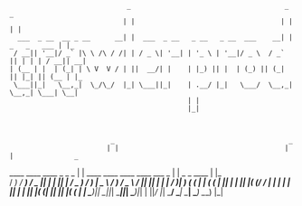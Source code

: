                                  _                                      _               _   
                                | |                                    | |             | |  
      ___  _ __  __ _ __      __| |  ___  _ __   _ __   _ __  ___    __| | _   _   ___ | |_ 
     / __|| '__|/ _` |\ \ /\ / /| | / _ \| '__| | '_ \ | '__|/ _ \  / _` || | | | / __|| __|
    | (__ | |  | (_| | \ V  V / | ||  __/| |    | |_) || |  | (_) || (_| || |_| || (__ | |_ 
     \___||_|   \__,_|  \_/\_/  |_| \___||_|    | .__/ |_|   \___/  \__,_| \__,_| \___| \__|
                                                | |                                         
                                                |_|                                         



                             _                                           _                     
                            | |                                         | |               _    
  ____   ____   ____  _ _ _ | |  ____   ____    ____    ____   ___    _ | | _   _   ____ | |_  
 / ___) / ___) / _  || | | || | / _  ) / ___)  |  _ \  / ___) / _ \  / || || | | | / ___)|  _) 
( (___ | |    ( ( | || | | || |( (/ / | |      | | | || |    | |_| |( (_| || |_| |( (___ | |__ 
 \____)|_|     \_||_| \____||_| \____)|_|      | ||_/ |_|     \___/  \____| \____| \____) \___)
                                               |_|                                             
